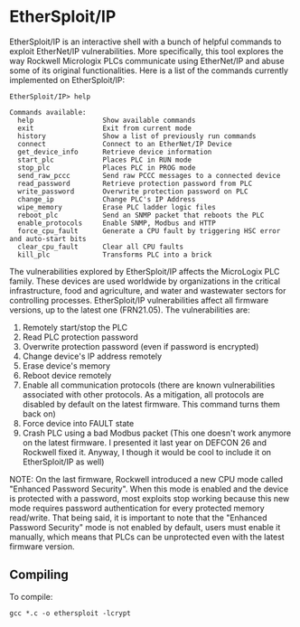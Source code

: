# EtherSploit/IP
EtherSploit/IP is an interactive shell with a bunch of helpful commands to exploit EtherNet/IP vulnerabilities. More specifically, this tool explores the way Rockwell Micrologix PLCs communicate using EtherNet/IP and abuse some of its original functionalities. Here is a list of the commands currently implemented on EtherSploit/IP:

```
EtherSploit/IP> help

Commands available:
  help                 Show available commands
  exit                 Exit from current mode
  history              Show a list of previously run commands
  connect              Connect to an EtherNet/IP Device
  get_device_info      Retrieve device information
  start_plc            Places PLC in RUN mode
  stop_plc             Places PLC in PROG mode
  send_raw_pccc        Send raw PCCC messages to a connected device
  read_password        Retrieve protection password from PLC
  write_password       Overwrite protection password on PLC
  change_ip            Change PLC's IP Address
  wipe_memory          Erase PLC ladder logic files
  reboot_plc           Send an SNMP packet that reboots the PLC
  enable_protocols     Enable SNMP, Modbus and HTTP
  force_cpu_fault      Generate a CPU fault by triggering HSC error and auto-start bits
  clear_cpu_fault      Clear all CPU faults
  kill_plc             Transforms PLC into a brick
  ```
  
  The vulnerabilities explored by EtherSploit/IP affects the MicroLogix PLC family. These devices are used worldwide by organizations in the critical infrastructure, food and agriculture, and water and wastewater sectors for controlling processes. EtherSploit/IP vulnerabilities affect all firmware versions, up to the latest one (FRN21.05). The vulnerabilities are:
  1. Remotely start/stop the PLC
  2. Read PLC protection password
  3. Overwrite protection password (even if password is encrypted)
  4. Change device's IP address remotely
  5. Erase device's memory
  6. Reboot device remotely
  7. Enable all communication protocols (there are known vulnerabilities associated with other protocols. As a mitigation, all protocols are disabled by default on the latest firmware. This command turns them back on)
  8. Force device into FAULT state
  9. Crash PLC using a bad Modbus packet (This one doesn't work anymore on the latest firmware. I presented it last year on DEFCON 26 and Rockwell fixed it. Anyway, I though it would be cool to include it on EtherSploit/IP as well)

NOTE: On the last firmware, Rockwell introduced a new CPU mode called "Enhanced Password Security". When this mode is enabled and the device is protected with a password, most exploits stop working because this new mode requires password authentication for every protected memory read/write. That being said, it is important to note that the "Enhanced Password Security" mode is not enabled by default, users must enable it manually, which means that PLCs can be unprotected even with the latest firmware version.

## Compiling
To compile:
```
gcc *.c -o ethersploit -lcrypt
```
